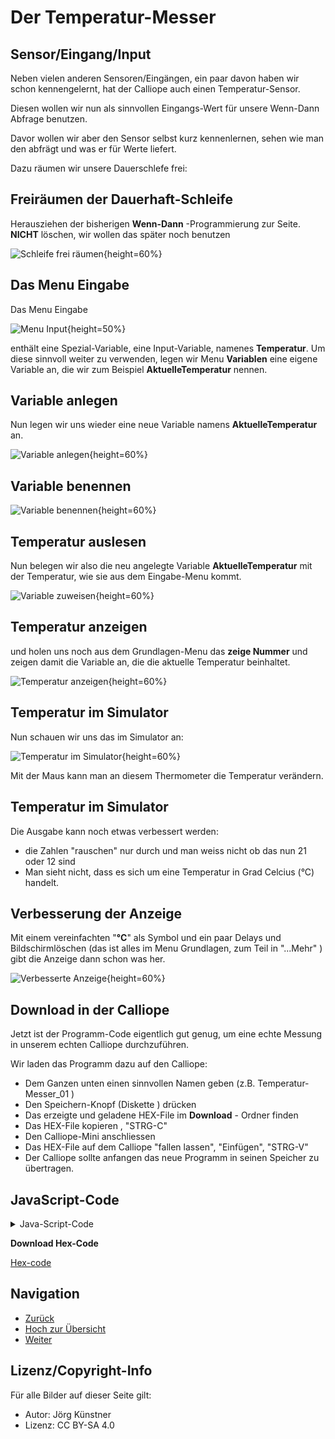 # Der Temperatur-Messer


## Sensor/Eingang/Input


Neben vielen anderen Sensoren/Eingängen, ein paar davon haben wir schon kennengelernt, hat der Calliope auch einen Temperatur-Sensor.

Diesen wollen wir nun als sinnvollen Eingangs-Wert für unsere Wenn-Dann Abfrage benutzen.

Davor wollen wir aber den Sensor selbst kurz kennenlernen, sehen wie man den abfrägt und was er für Werte liefert.

Dazu räumen wir unsere Dauerschlefe frei:

## Freiräumen der Dauerhaft-Schleife

Herausziehen der bisherigen __Wenn-Dann__ -Programmierung zur Seite.
**NICHT** löschen, wir wollen das später noch benutzen 


![Schleife frei räumen](./pics/00_Freiraeumen.png){height=60%}


## Das Menu Eingabe

Das Menu Eingabe 

![Menu Input](./pics/01_InputMenu.png){height=50%}

enthält eine Spezial-Variable, eine Input-Variable, namenes __Temperatur__.
Um diese sinnvoll weiter zu verwenden, legen wir Menu __Variablen__ eine eigene Variable an, die wir zum Beispiel __AktuelleTemperatur__ nennen.



## Variable anlegen 

Nun legen wir uns wieder eine neue Variable namens __AktuelleTemperatur__  an.


![Variable anlegen](./pics/02_VariableAnlegen.png){height=60%}

## Variable benennen 

![Variable benennen](./pics/03_VariableBenennen.png){height=60%}


## Temperatur auslesen 

Nun belegen wir also die neu angelegte Variable __AktuelleTemperatur__   mit der Temperatur, wie sie aus dem Eingabe-Menu kommt.


![Variable zuweisen](./pics/04_TemperaturAuslesen.png){height=60%}

## Temperatur anzeigen

und holen uns noch aus dem Grundlagen-Menu das __zeige Nummer__ und zeigen damit die Variable an, die die aktuelle Temperatur beinhaltet.


![Temperatur anzeigen](./pics/05_TemperaturAnzeigen.png){height=60%}


## Temperatur im Simulator

Nun schauen wir uns das im Simulator an:

![Temperatur im Simulator](./pics/06_Temperatur_im_Simulator.png){height=60%}

Mit der Maus kann man an diesem Thermometer die Temperatur verändern.

## Temperatur im Simulator


Die Ausgabe kann noch etwas verbessert werden:

* die Zahlen "rauschen" nur durch und man weiss nicht ob das nun 21 oder 12 sind
* Man sieht nicht, dass es sich um eine Temperatur in Grad Celcius (°C) handelt.

## Verbesserung der Anzeige

Mit einem vereinfachten "__°C__" als Symbol und ein paar Delays und Bildschirmlöschen (das ist alles im Menu Grundlagen, zum Teil in "...Mehr" ) gibt die Anzeige dann schon was her.


![Verbesserte Anzeige](./pics/07_BessereAnzeige.png){height=60%}


## Download in der Calliope

Jetzt ist der Programm-Code eigentlich gut genug, um eine echte Messung in unserem echten Calliope durchzuführen.

Wir laden das Programm dazu auf den Calliope:

* Dem Ganzen unten einen sinnvollen Namen geben (z.B. Temperatur-Messer_01 )
* Den Speichern-Knopf (Diskette ) drücken
* Das erzeigte und geladene HEX-File im __Download__ - Ordner finden
* Das HEX-File kopieren , "STRG-C"
* Den Calliope-Mini anschliessen
* Das HEX-File auf dem Calliope "fallen lassen", "Einfügen", "STRG-V" 
* Der Calliope sollte anfangen das neue Programm in seinen Speicher zu übertragen.



## JavaScript-Code

<details>
 <summary>Java-Script-Code</summary>

```js
let AktuelleTemperatur = 0
basic.forever(() => {
    AktuelleTemperatur = input.temperature()
    basic.showNumber(AktuelleTemperatur)
    basic.pause(500)
    basic.showLeds(`
        # . . # #
        . . # . .
        . . # . .
        . . # . .
        . . . # #
        `)
    basic.pause(500)
    basic.clearScreen()
    basic.pause(500)
})

```
</details>

__Download Hex-Code__

[Hex-code](code/mini-TemperaturMesser01.hex)


## Navigation


* [Zurück](../04_02_Wenn-Dann/README.md)  
* [Hoch zur Übersicht](../README.md)  
* [Weiter](../04_04_TemperaturAmpel/README.md)  



## Lizenz/Copyright-Info
Für alle Bilder auf dieser Seite gilt:

*  Autor: Jörg Künstner
* Lizenz: CC BY-SA 4.0

